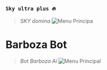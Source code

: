 ### `Sky ultra plus 🔥`
> *SKY domina*
![Menu Principa](https://qu.ax/CnYvh.jpg)
</p>
<h1>Barboza Bot</h1>

> *Bot Barboza Ai*
![Menu Principal](https://qu.ax/Mvhfa.jpg)
